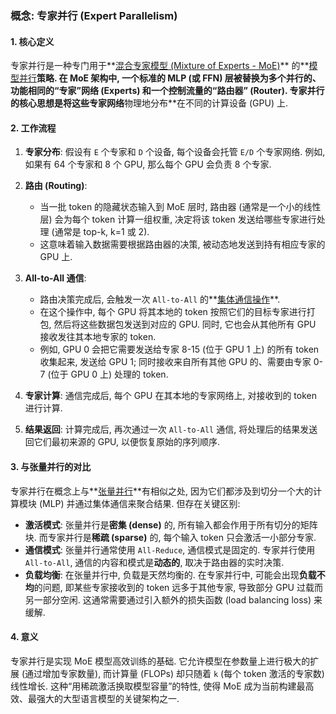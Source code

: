 ### 概念: 专家并行 (Expert Parallelism)

#### 1. 核心定义

专家并行是一种专门用于**[混合专家模型 (Mixture of Experts - MoE)](./Lecture7-Mixture-of-Experts.md)** 的**[模型并行](./Lecture7-Model-Parallelism.md)**策略. 在 MoE 架构中, 一个标准的 MLP (或 FFN) 层被替换为多个并行的、功能相同的“专家”网络 (Experts) 和一个控制流量的“路由器” (Router). 专家并行的核心思想是将这些专家网络**物理地分布**在不同的计算设备 (GPU) 上.

#### 2. 工作流程

1.  **专家分布**: 假设有 `E` 个专家和 `D` 个设备, 每个设备会托管 `E/D` 个专家网络. 例如, 如果有 64 个专家和 8 个 GPU, 那么每个 GPU 会负责 8 个专家.

2.  **路由 (Routing)**:
    - 当一批 token 的隐藏状态输入到 MoE 层时, 路由器 (通常是一个小的线性层) 会为每个 token 计算一组权重, 决定将该 token 发送给哪些专家进行处理 (通常是 top-k, k=1 或 2).
    - 这意味着输入数据需要根据路由器的决策, 被动态地发送到持有相应专家的 GPU 上.

3.  **All-to-All 通信**:
    - 路由决策完成后, 会触发一次 `All-to-All` 的**[集体通信操作](./Lecture7-Collective-Communication.md)**.
    - 在这个操作中, 每个 GPU 将其本地的 token 按照它们的目标专家进行打包, 然后将这些数据包发送到对应的 GPU. 同时, 它也会从其他所有 GPU 接收发往其本地专家的 token.
    - 例如, GPU 0 会把它需要发送给专家 8-15 (位于 GPU 1 上) 的所有 token 收集起来, 发送给 GPU 1; 同时接收来自所有其他 GPU 的、需要由专家 0-7 (位于 GPU 0 上) 处理的 token.

4.  **专家计算**: 通信完成后, 每个 GPU 在其本地的专家网络上, 对接收到的 token 进行计算.

5.  **结果返回**: 计算完成后, 再次通过一次 `All-to-All` 通信, 将处理后的结果发送回它们最初来源的 GPU, 以便恢复原始的序列顺序.

#### 3. 与张量并行的对比

专家并行在概念上与**[张量并行](./Lecture7-Tensor-Parallelism.md)**有相似之处, 因为它们都涉及到切分一个大的计算模块 (MLP) 并通过集体通信来聚合结果. 但存在关键区别:

- **激活模式**: 张量并行是**密集 (dense)** 的, 所有输入都会作用于所有切分的矩阵块. 而专家并行是**稀疏 (sparse)** 的, 每个输入 token 只会激活一小部分专家.
- **通信模式**: 张量并行通常使用 `All-Reduce`, 通信模式是固定的. 专家并行使用 `All-to-All`, 通信的内容和模式是**动态的**, 取决于路由器的实时决策.
- **负载均衡**: 在张量并行中, 负载是天然均衡的. 在专家并行中, 可能会出现**负载不均**的问题, 即某些专家接收到的 token 远多于其他专家, 导致部分 GPU 过载而另一部分空闲. 这通常需要通过引入额外的损失函数 (load balancing loss) 来缓解.

#### 4. 意义

专家并行是实现 MoE 模型高效训练的基础. 它允许模型在参数量上进行极大的扩展 (通过增加专家数量), 而计算量 (FLOPs) 却只随着 `k` (每个 token 激活的专家数) 线性增长. 这种“用稀疏激活换取模型容量”的特性, 使得 MoE 成为当前构建最高效、最强大的大型语言模型的关键架构之一.